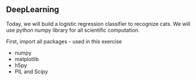 ## DeepLearning

Today, we will build a logistic regression classifier to recognize cats.  We will use python numpy library for all scientific computation.

First, import all packages - used in this exercise

* numpy
* matplotlib
* h5py
* PIL and Scipy
